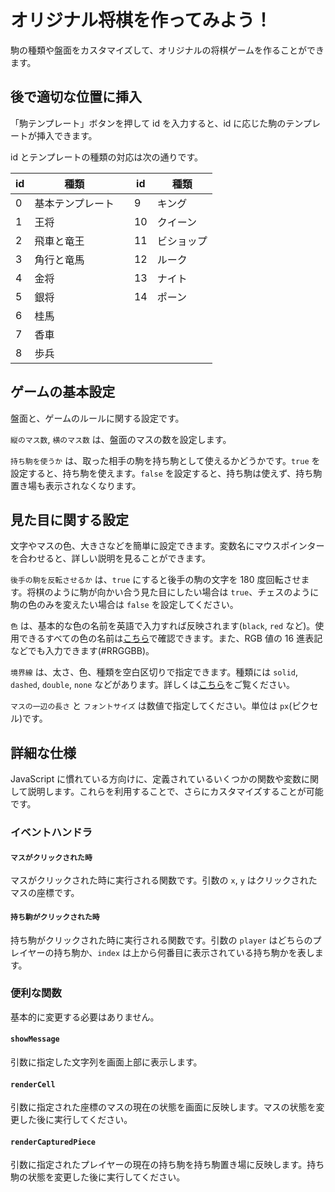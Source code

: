 # オリジナル将棋を作ってみよう！

駒の種類や盤面をカスタマイズして、オリジナルの将棋ゲームを作ることができます。

## 後で適切な位置に挿入

「駒テンプレート」ボタンを押して id を入力すると、id に応じた駒のテンプレートが挿入できます。

id とテンプレートの種類の対応は次の通りです。

| id | 種類 || id | 種類 |
|-|-|-|-|-|
| 0 | 基本テンプレート || 9 | キング |
| 1 | 王将 || 10 | クイーン |
| 2 | 飛車と竜王 || 11 | ビショップ |
| 3 | 角行と竜馬 || 12 | ルーク |
| 4 | 金将 || 13 | ナイト |
| 5 | 銀将 || 14 | ポーン |
| 6 | 桂馬 |
| 7 | 香車 |
| 8 | 歩兵 |


## ゲームの基本設定

盤面と、ゲームのルールに関する設定です。

`縦のマス数`, `横のマス数` は、盤面のマスの数を設定します。

`持ち駒を使うか` は、取った相手の駒を持ち駒として使えるかどうかです。`true` を設定すると、持ち駒を使えます。`false` を設定すると、持ち駒は使えず、持ち駒置き場も表示されなくなります。

## 見た目に関する設定

文字やマスの色、大きさなどを簡単に設定できます。変数名にマウスポインターを合わせると、詳しい説明を見ることができます。

`後手の駒を反転させるか` は、`true` にすると後手の駒の文字を 180 度回転させます。将棋のように駒が向かい合う見た目にしたい場合は `true`、チェスのように駒の色のみを変えたい場合は `false` を設定してください。

`色` は、基本的な色の名前を英語で入力すれば反映されます(`black`, `red` など)。使用できるすべての色の名前は[こちら](https://developer.mozilla.org/ja/docs/Web/CSS/named-color)で確認できます。また、RGB 値の 16 進表記などでも入力できます(#RRGGBB)。

`境界線` は、太さ、色、種類を空白区切りで指定できます。種類には `solid`, `dashed`, `double`, `none` などがあります。詳しくは[こちら](https://developer.mozilla.org/ja/docs/Web/CSS/border)をご覧ください。

`マスの一辺の長さ` と `フォントサイズ` は数値で指定してください。単位は `px`(ピクセル)です。

## 詳細な仕様

JavaScript に慣れている方向けに、定義されているいくつかの関数や変数に関して説明します。これらを利用することで、さらにカスタマイズすることが可能です。

### イベントハンドラ

#### `マスがクリックされた時`

マスがクリックされた時に実行される関数です。引数の `x`, `y` はクリックされたマスの座標です。

#### `持ち駒がクリックされた時`

持ち駒がクリックされた時に実行される関数です。引数の `player` はどちらのプレイヤーの持ち駒か、`index` は上から何番目に表示されている持ち駒かを表します。

### 便利な関数

基本的に変更する必要はありません。

#### `showMessage`

引数に指定した文字列を画面上部に表示します。

#### `renderCell`

引数に指定された座標のマスの現在の状態を画面に反映します。マスの状態を変更した後に実行してください。

#### `renderCapturedPiece`

引数に指定されたプレイヤーの現在の持ち駒を持ち駒置き場に反映します。持ち駒の状態を変更した後に実行してください。
